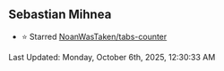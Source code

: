 <h2>Sebastian Mihnea</h2>

<!--RECENT_ACTIVITY:start-->
- ⭐ Starred [NoanWasTaken/tabs-counter](https://github.com/NoanWasTaken/tabs-counter)<br>
<!--RECENT_ACTIVITY:end-->
<!--RECENT_ACTIVITY:last_update-->
Last Updated: Monday, October 6th, 2025, 12:30:33 AM
<!--RECENT_ACTIVITY:last_update_end-->

<!---LOL-STATS-START-HERE--->
<!---LOL-STATS-END-HERE--->
